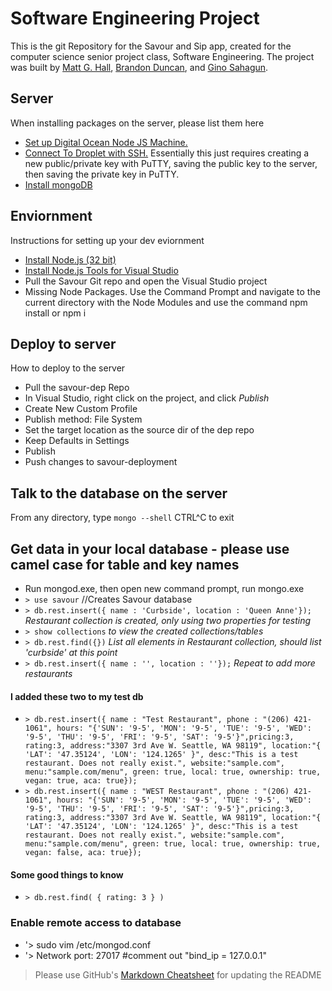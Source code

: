 # Software Engineering Project
This is the git Repository for the Savour and Sip app, created for the computer science senior project class, Software Engineering.
The project was built by [Matt G. Hall](githubb.com/mattghall), [Brandon Duncan](githubb.com/brandondunc94), and [Gino Sahagun](GinoSahagun).

## Server
When installing packages on the server, please list them here
- [Set up Digital Ocean Node JS Machine.](https://cloud.digitalocean.com/support/suggestions?article=initial-server-setup-with-ubuntu-14-04&i=bbf02d&page=0&query=ubuntu%20setup)
- [Connect To Droplet with SSH.](https://www.digitalocean.com/community/tutorials/how-to-use-ssh-keys-with-putty-on-digitalocean-droplets-windows-users) Essentially this just requires creating a new public/private key with PuTTY, saving the public key to the server, then saving the private key in PuTTY.
- [Install mongoDB](https://docs.mongodb.com/manual/tutorial/install-mongodb-on-ubuntu/)


## Enviornment
Instructions for setting up your dev eviornment
- [Install Node.js (32 bit)](https://nodejs.org/en/download/)
- [Install Node.js Tools for Visual Studio](https://www.visualstudio.com/vs/node-js/)
- Pull the Savour Git repo and open the Visual Studio project
- Missing Node Packages. Use the Command Prompt and navigate to the current directory with the Node Modules and use the command npm install or npm i


## Deploy to server
How to deploy to the server
- Pull the savour-dep Repo
- In Visual Studio, right click on the project, and click *Publish*
- Create New Custom Profile
- Publish method: File System
- Set the target location as the source dir of the dep repo
- Keep Defaults in Settings
- Publish
- Push changes to savour-deployment


## Talk to the database on the server
From any directory, type `mongo --shell`
CTRL^C to exit


## Get data in your local database - please use camel case for table and key names
- Run mongod.exe, then open new command prompt, run mongo.exe
- `> use savour` //Creates Savour database
- `> db.rest.insert({ name : 'Curbside', location : 'Queen Anne'});` _Restaurant collection is created, only using two properties for testing_
- `> show collections` _to view the created collections/tables_
- `> db.rest.find({})` _List all elements in Restaurant collection, should list 'curbside' at this point_
- `> db.rest.insert({ name : '', location : ''});` _Repeat to add more restaurants_

#### I added these two to my test db
- `> db.rest.insert({ name : "Test Restaurant", phone : "(206) 421-1061", hours: "{'SUN': '9-5', 'MON': '9-5', 'TUE': '9-5', 'WED': '9-5', 'THU': '9-5', 'FRI': '9-5', 'SAT': '9-5'}",pricing:3, rating:3, address:"3307 3rd Ave W. Seattle, WA 98119", location:"{ 'LAT': '47.35124', 'LON': '124.1265' }", desc:"This is a test restaurant. Does not really exist.", website:"sample.com", menu:"sample.com/menu", green: true, local: true, ownership: true, vegan: true, aca: true});`
- `> db.rest.insert({ name : "WEST Restaurant", phone : "(206) 421-1061", hours: "{'SUN': '9-5', 'MON': '9-5', 'TUE': '9-5', 'WED': '9-5', 'THU': '9-5', 'FRI': '9-5', 'SAT': '9-5'}",pricing:3, rating:3, address:"3307 3rd Ave W. Seattle, WA 98119", location:"{ 'LAT': '47.35124', 'LON': '124.1265' }", desc:"This is a test restaurant. Does not really exist.", website:"sample.com", menu:"sample.com/menu", green: true, local: true, ownership: true, vegan: false, aca: true});`

#### Some good things to know
- `> db.rest.find( { rating: 3 } )`

### Enable remote access to database
- '> sudo vim /etc/mongod.conf
- '> Network
	port: 27017
	#comment out "bind_ip = 127.0.0.1"




> Please use GitHub's [Markdown Cheatsheet](https://github.com/adam-p/markdown-here/wiki/Markdown-Cheatsheet) for updating the README
